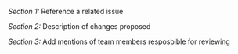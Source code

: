 *Section 1:*
Reference a related issue

*Section 2:*
Description of changes proposed

*Section 3:*
Add mentions of team members resposbible for reviewing
